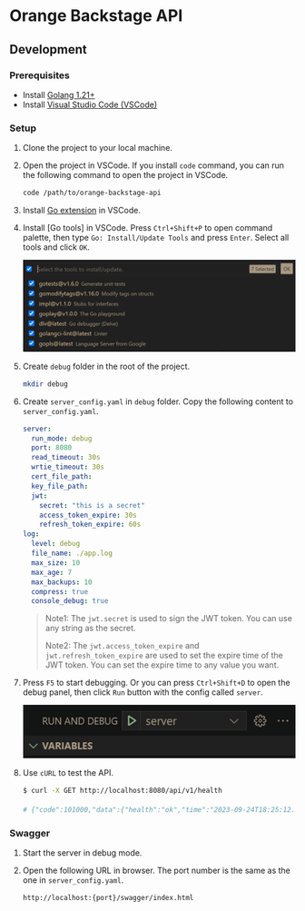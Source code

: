 # Orange Backstage API

## Development

### Prerequisites

- Install [Golang 1.21+](https://golang.org/dl/)
- Install [Visual Studio Code (VSCode)](https://code.visualstudio.com/)

### Setup

1. Clone the project to your local machine.

2. Open the project in VSCode. If you install `code` command, you can run the following command to open the project in VSCode.

    ```bash
    code /path/to/orange-backstage-api
    ```

3. Install [Go extension](https://marketplace.visualstudio.com/items?itemName=golang.go) in VSCode.

4. Install [Go tools] in VSCode. Press `Ctrl+Shift+P` to open command palette, then type `Go: Install/Update Tools` and press `Enter`. Select all tools and click `OK`.

    ![isntal go tools](docs/image/go-tools.png)

5. Create `debug` folder in the root of the project.

    ```bash
    mkdir debug
    ```

6. Create `server_config.yaml` in `debug` folder. Copy the following content to `server_config.yaml`.

    ```yaml
    server:
      run_mode: debug
      port: 8080
      read_timeout: 30s
      wrtie_timeout: 30s
      cert_file_path:
      key_file_path:
      jwt:
        secret: "this is a secret"
        access_token_expire: 30s
        refresh_token_expire: 60s
    log:
      level: debug
      file_name: ./app.log
      max_size: 10
      max_age: 7
      max_backups: 10
      compress: true
      console_debug: true
    ```

    > Note1: The `jwt.secret` is used to sign the JWT token. You can use any string as the secret.
    >
    > Note2: The `jwt.access_token_expire` and `jwt.refresh_token_expire` are used to set the expire time of the JWT token. You can set the expire time to any value you want.

7. Press `F5` to start debugging. Or you can press `Ctrl+Shift+D` to open the debug panel, then click `Run` button with the config called `server`.

    ![debug panel](docs/image/debug-panel.png)

8. Use `cURL` to test the API.

    ```bash
    $ curl -X GET http://localhost:8080/api/v1/health

    # {"code":101000,"data":{"health":"ok","time":"2023-09-24T18:25:12.598820633+08:00"}}
    ```

### Swagger

1. Start the server in debug mode.
2. Open the following URL in browser. The port number is the same as the one in `server_config.yaml`.

    ```url
    http://localhost:{port}/swagger/index.html
    ```

